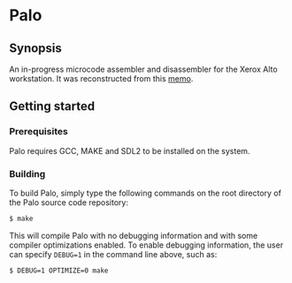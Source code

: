 # Palo

## Synopsis

An in-progress microcode assembler and disassembler for the Xerox Alto workstation. It was reconstructed from this [memo](http://www.bitsavers.org/pdf/xerox/alto/memos_1974/Alto_Microassembler_Aug74.pdf).

## Getting started

### Prerequisites

Palo requires GCC, MAKE and SDL2 to be installed on the system.

### Building

To build Palo, simply type the following commands on the root directory of the Palo source code repository:

```sh
$ make
```

This will compile Palo with no debugging information and with some compiler optimizations enabled. To enable debugging information, the user can specify `DEBUG=1` in the command line above, such as:

```sh
$ DEBUG=1 OPTIMIZE=0 make
```



